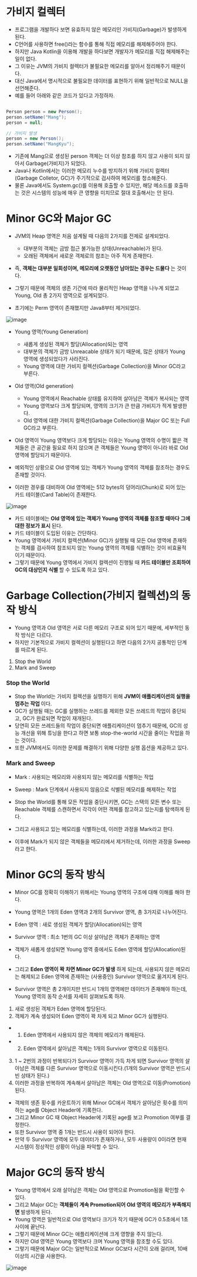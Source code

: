 <h1> 가비지 컬렉터 </h1>

- 프로그램을 개발하다 보면 유효하지 않은 메모리인 가비지(Garbage)가 발생하게 된다.
- C언어를 사용하면 free()라는 함수를 통해 직접 메모리를 해제해주어야 한다.
- 하지만 Java Kotlin을 이용해 개발을 하다보면 개발자가 메모리를 직접 해제해주는 일이 없다.
- 그 이유는 JVM의 가비지 컬렉터가 불필요한 메모리를 알아서 정리해주기 때문이다.
- 대신 Java에서 명시적으로 불필요한 데이터를 표현하기 위해 일반적으로 NULL을 선언해준다. 
- 예를 들어 아래와 같은 코드가 있다고 가정하자.

```java

Person person = new Person();
person.setName("Mang");
person = null;

// 가비지 발생
person = new Person();
person.setName("MangKyu");

```

- 기존에 Mang으로 생성된 person 객체는 더 이상 참조를 하지 않고 사용이 되지 않아서 Garbage(가비지)가 되었다.
- Java나 Kotlin에서는 이러한 메모리 누수를 방지하기 위해 가비지 컬렉터(Garbage Colletor, GC)가 주기적으로 검사하여 메모리를 청소해준다.
- 물론 Java에서도 System.gc()를 이용해 호출할 수 있지만, 해당 메소드를 호출하는 것은 시스템의 성능에 매우 큰 영향을 미치므로 절대 호출해서는 안 된다.

<h1> Minor GC와 Major GC </h1>

- JVM의 Heap 영역은 처음 설계될 때 다음의 2가지를 전제로 설계되었다.
  - 대부분의 객체는 금방 접근 불가능한 상태(Unreachable)가 된다.
  - 오래된 객체에서 새로운 객체로의 참조는 아주 적게 존재한다.

- 즉, <b> 객체는 대부분 일회성이며, 메모리에 오랫동안 남아있는 경우는 드물다 </b>는 것이다.
- 그렇기 때문에 객체의 생존 기간에 따라 물리적인 Heap 영역을 나누게 되었고 Young, Old 총 2가지 영역으로 설계되었다.
- 초기에는 Perm 영역이 존재했지만 Java8부터 제거되었다.

![image](https://user-images.githubusercontent.com/62228401/234888374-100ff1cb-5d03-44ae-820e-69083561abd5.png)

- Young 영역(Young Generation)
  - 새롭게 생성된 객체가 할당(Allocation)되는 영역
  - 대부분의 객체가 금방 Unreacable 상태가 되기 때문에, 많은 상태가 Young 영역에 생성되었다가 사라진다.
  - Young 영역에 대한 가비지 컬렉션(Garbage Collection)을 Minor GC라고 부른다.

- Old 영역(Old generation)
  - Young 영역에서 Reachable 상태를 유지하여 살아남은 객체가 복사되는 영역
  - Young 영역보다 크게 할당되며, 영역의 크기가 큰 만큼 가비지가 적게 발생한다.
  - Old 영역에 대한 가비지 컬렉션(Garbage Collection)을 Major GC 또는 Full GC라고 부른다.

- Old 영역이 Young 영역보다 크게 할당되는 이유는 Young 영역의 수명이 짧은 객체들은 큰 공간을 필요로 하지 않으며 큰 객체들은 Young 영역이 아니라 바로 Old 영역에 할당되기 때문이다.

- 예외적인 상황으로 Old 영역에 있는 객체가 Young 영역의 객체를 참조하는 경우도 존재할 것이다. 
- 이러한 경우를 대비하여 Old 영역에는 512 bytes의 덩어리(Chunk)로 되어 있는 카드 테이블(Card Table)이 존재한다.

![image](https://user-images.githubusercontent.com/62228401/234896377-e8d261bb-d7aa-4ea5-a42c-1421f23bdc12.png)

- 카드 테이블에는 <b> Old 영역에 있는 객체가 Young 영역의 객체를 참조할 때마다 그에 대한 정보가 표시 </b>된다.
- 카드 테이블이 도입된 이유는 간단하다.
- Young 영역에서 가비지 컬렉션(Minor GC)가 실행될 때 모든 Old 영역에 존재하는 객체를 검사하여 참조되지 않는 Young 영역의 객체를 식별하는 것이 비효율적이기 때문이다.
- 그렇기 때문에 Young 영역에서 가비지 컬렉션이 진행될 때 <b> 카드 테이블만 조회하여 GC의 대상인지 식별 </b> 할 수 있도록 하고 있다.

<h1> Garbage Collection(가비지 컬렉션)의 동작 방식 </h1>

- Young 영역과 Old 영역은 서로 다른 메모리 구조로 되어 있기 때문에, 세부적인 동작 방식은 다르다.
- 하지만 기본적으로 가비지 컬렉션이 실행된다고 하면 다음의 2가지 공통적인 단계를 따르게 된다.

1. Stop the World
2. Mark and Sweep

<h3> Stop the World </h3>

- Stop the World는 가비지 컬렉션을 실행하기 위해 <b> JVM이 애플리케이션의 실행을 멈추는 작업 </b>이다.
- GC가 실행될 때는 GC를 실행하는 쓰레드를 제외한 모든 쓰레드의 작업이 중단되고, GC가 완료되면 작업이 재개된다.
- 당연히 모든 쓰레드들의 작업이 중단되면 애플리케이션이 멈추기 때문에, GC의 성능 개선을 위해 튜닝을 한다고 하면 보통 stop-the-world 시간을 줄이는 작업을 하는 것이다.
- 또한 JVM에서도 이러한 문제를 해결하기 위해 다양한 실행 옵션을 제공하고 있다.

<h3> Mark and Sweep </h3>

- Mark : 사용되는 메모리와 사용되지 않는 메모리를 식별하는 작업
- Sweep : Mark 단계에서 사용되지 않음으로 식별된 메모리를 해제하는 작업

- Stop the World를 통해 모든 작업을 중단시키면, GC는 스택의 모든 변수 또는 Reachable 객체를 스캔하면서 각각이 어떤 객체를 참고하고 있는지를 탐색하게 된다.
- 그리고 사용되고 있는 메모리를 식별하는데, 이러한 과정을 Mark라고 한다.
- 이후에 Mark가 되지 않은 객체들을 메모리에서 제거하는데, 이러한 과정을 Sweep라고 한다.

<h1> Minor GC의 동작 방식 </h1>

- Minor GC를 정확히 이해하기 위해서는 Young 영역의 구조에 대해 이해를 해야 한다.
- Young 영역은 1개의 Eden 영역과 2개의 Survivor 영역, 총 3가지로 나누어진다.

- Eden 영역 : 새로 생성된 객체가 할당(Allocation)되는 영역
- Survivor 영역 : 최소 1번의 GC 이상 살아남은 객체가 존재하는 영역

- 객체가 새롭게 생성되면 Young 영역 중에서도 Eden 영역에 할당(Allocation)된다.
- 그리고 <b> Eden 영역이 꽉 차면 Minor GC가 발생</b> 하게 되는데, 사용되지 않은 메모리는 해제되고 Eden 영역에 존재하는 (사용중인) Survivor 영역으로 옮겨지게 된다.
- Survivor 영역은 총 2개이지만 반드시 1개의 영역에만 데이터가 존재해야 하는데, Young 영역의 동작 순서를 자세히 살펴보도록 하자.

1. 새로 생성된 객체가 Eden 영역에 할당된다.
2. 객체가 계속 생성되어 Eden 영역이 꽉 차게 되고 Minor GC가 실행된다.
  - 1. Eden 영역에서 사용되지 않은 객체의 메모리가 해제된다.
  - 2. Eden 영역에서 살아남은 객체는 1개의 Survivor 영역으로 이동된다. 
3. 1 ~ 2번의 과정이 반복되다가 Survivor 영역이 가득 차게 되면 Survivor 영역의 살아남은 객체를 다른 Survivor 영역으로 이동시킨다.(1개의 Survivor 영역은 반드시 빈 상태가 된다.)
4. 이러한 과정을 반복하여 계속해서 살아남은 객체는 Old 영역으로 이동(Promotion)된다.

- 객체의 생존 횟수를 카운트하기 위해 Minor GC에서 객체가 살아남은 횟수를 의미하는 age를 Object Header에 기록한다.
- 그리고 Minor GC 때 Object Header에 기록된 age를 보고 Promotion 여부를 결정한다.
- 또한 Survivor 영역 중 1개는 반드시 사용이 되어야 한다.
- 만약 두 Survivor 영역에 모두 데이터가 존재하거나, 모두 사용량이 0이라면 현재 시스템이 정상적인 상황이 아님을 파악할 수 있다.


<h1> Major GC의 동작 방식 </h1>

- Young 영역에서 오래 살아남은 객체는 Old 영역으로 Promotion됨을 확인할 수 있다.
- 그리고 Major GC는 <b> 객체들이 계속 Promotion되어 Old 영역의 메모리가 부족해지면 </b> 발생하게 된다.
- Young 영역은 일반적으로 Old 영역보다 크기가 작기 때문에 GC가 0.5초에서 1초 사이에 끝난다.
- 그렇기 때문에 Minor GC는 애플리케이션에 크게 영향을 주지 않는다.
- 하지만 Old 영역은 Young 영역보다 크며 Young 영역을 참조할 수도 있다.
- 그렇기 때문에 Major GC는 일반적으로 Minor GC보다 시간이 오래 걸리며, 10배 이상의 시간을 사용한다.

![image](https://user-images.githubusercontent.com/62228401/234907008-b086d545-48bc-4d02-a054-0a7c5a387977.png)
